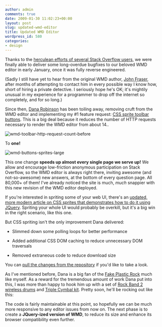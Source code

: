 ```yaml
---
author: admin
comments: true
date: 2009-01-30 11:02:23+00:00
layout: post
slug: updated-wmd-editor
title: Updated WMD Editor
wordpress_id: 580
categories:
- design
---
```



Thanks to the [herculean efforts of several Stack Overflow users](http://blog.stackoverflow.com/2009/01/wmd-editor-reverse-engineered/), we were finally able to deliver some long-overdue bugfixes to our beloved WMD editor in early January, once it was fully reverse engineered.



(Sadly I still have yet to hear from the original WMD author, [John Fraser](http://attacklab.net/), after months of attempting to contact him in every possible way I know how, short of hiring a private detective. I seriously hope he's OK; it's mightily unusual in my experience for a programmer to drop off the internet so completely, and for so long.)



Since then, [Dana Robinson](http://stackoverflow.com/users/3161/dana) has been toiling away, removing cruft from the WMD editor and implementing my #1 feature request: [CSS sprite toolbar buttons](http://www.alistapart.com/articles/sprites/). This is a big deal because it reduces the number of HTTP requests necessary to render the WMD editor from about 14..



![wmd-toolbar-http-request-count-before](http://blog.stackoverflow.com/wp-content/uploads/wmd-toolbar-http-request-count-before.png)



To **one!**



![wmd-buttons-sprites-large](http://blog.stackoverflow.com/wp-content/uploads/wmd-buttons-sprites-large.png)



This one change **speeds up almost every single page we serve up!** We allow and encourage low-friction anonymous participation on Stack Overflow, so the WMD editor is always right there, inviting awesome (and not-so-awesome) new answers, at the bottom of every question page. All 80,000+ of them! I've already noticed the site is much, _much_ snappier with this new revision of the WMD editor deployed.



If you're interested in spriting some of your web UI, there's an [updated, more modern article on CSS sprites that demonstrates how to do it using JQuery](http://www.alistapart.com/articles/sprites2). Spriting your whole UI would probably be overkill, but it's a big win in the right scenario, like this one.



But CSS spriting isn't the only improvement Dana delivered:







  * Slimmed down some polling loops for better performance

  * Added additional CSS DOM caching to reduce unnecessary DOM traversals

  * Removed extraneous code to reduce download size




You can [pull the changes from the repository](http://code.google.com/p/wmd-new/) if you'd like to take a look.



As I've mentioned before, Dana is a big fan of the [Fake Plastic Rock](http://www.fakeplasticrock.com/) much like myself. As a reward for the tremendous amount of work Dana put into this, I was more than happy to hook him up with a set of [Rock Band 2 wireless drums](http://www.amazon.com/gp/search?ie=UTF8&keywords=rock%20band%202%20drums&tag=codinghorror-20&index=videogames&linkCode=ur2&camp=1789&creative=9325) and [Triple Cymbal kit](http://www.amazon.com/dp/B001G57Y02/?tag=codinghorror-20). Pretty soon, he'll be rocking out like this:










The code is fairly maintainable at this point, so hopefully we can be much more responsive to any editor issues from now on. The next phase is to create a **JQuery-ized version of WMD**, to reduce its size and enhance its browser compatibility even further.

